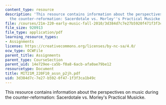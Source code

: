 ```yaml
---
content_type: resource
description: 'This resource contains information about the perspectives on music during
  the counter-reformation: Sacerdotale vs. Morley''s Practical Musicke.'
file: /courses/21m-220-early-music-fall-2010/3d384d7c7e27b5920f471f3f3ca1b49c_MIT21M_220F10_assn_p2jh.pdf
file_size: 920913
file_type: application/pdf
learning_resource_types:
- Assignments
license: https://creativecommons.org/licenses/by-nc-sa/4.0/
ocw_type: OCWFile
parent_title: Assignments
parent_type: CourseSection
parent_uid: 14e729ee-ca5b-f0a8-6acb-afa0ae79be12
resourcetype: Document
title: MIT21M_220F10_assn_p2jh.pdf
uid: 3d384d7c-7e27-b592-0f47-1f3f3ca1b49c
---
```

This resource contains information about the perspectives on music during the counter-reformation: Sacerdotale vs. Morley's Practical Musicke.